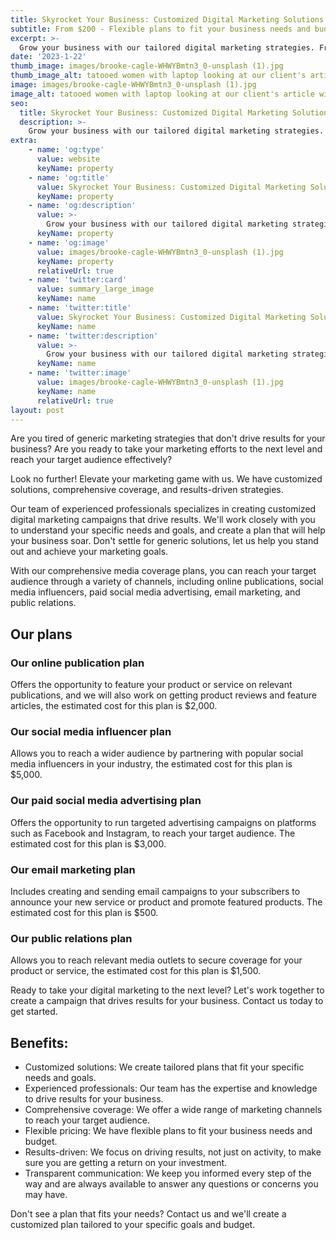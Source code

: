 ```yaml
---
title: Skyrocket Your Business: Customized Digital Marketing Solutions
subtitle: From $200 - Flexible plans to fit your business needs and budget
excerpt: >-
  Grow your business with our tailored digital marketing strategies. From online publications to social media influencers, well help you reach your target audience and achieve your marketing goals.
date: '2023-1-22'
thumb_image: images/brooke-cagle-WHWYBmtn3_0-unsplash (1).jpg
thumb_image_alt: tatooed women with laptop looking at our client's article with a smile on her face
image: images/brooke-cagle-WHWYBmtn3_0-unsplash (1).jpg
image_alt: tatooed women with laptop looking at our client's article with a smile on her face
seo:
  title: Skyrocket Your Business: Customized Digital Marketing Solutions
  description: >-
    Grow your business with our tailored digital marketing strategies. From online publications to social media influencers, well help you reach your target audience and achieve your marketing goals. Contact us today to learn more.
extra:
    - name: 'og:type'
      value: website
      keyName: property
    - name: 'og:title'
      value: Skyrocket Your Business: Customized Digital Marketing Solutions
      keyName: property
    - name: 'og:description'
      value: >-
        Grow your business with our tailored digital marketing strategies. From online publications to social media influencers, well help you reach your target audience and achieve your marketing goals. Contact us today to learn more.
      keyName: property
    - name: 'og:image'
      value: images/brooke-cagle-WHWYBmtn3_0-unsplash (1).jpg
      keyName: property
      relativeUrl: true
    - name: 'twitter:card'
      value: summary_large_image
      keyName: name
    - name: 'twitter:title'
      value: Skyrocket Your Business: Customized Digital Marketing Solutions
      keyName: name
    - name: 'twitter:description'
      value: >-
        Grow your business with our tailored digital marketing strategies. From online publications to social media influencers, well help you reach your target audience and achieve your marketing goals. Contact us today to learn more.
      keyName: name
    - name: 'twitter:image'
      value: images/brooke-cagle-WHWYBmtn3_0-unsplash (1).jpg
      keyName: name
      relativeUrl: true
layout: post
---
```


Are you tired of generic marketing strategies that don't drive results for your business? Are you ready to take your marketing efforts to the next level and reach your target audience effectively?

Look no further! Elevate your marketing game with us. We have customized solutions, comprehensive coverage, and results-driven strategies.

Our team of experienced professionals specializes in creating customized digital marketing campaigns that drive results. We'll work closely with you to understand your specific needs and goals, and create a plan that will help your business soar. Don't settle for generic solutions, let us help you stand out and achieve your marketing goals. 

With our comprehensive media coverage plans, you can reach your target audience through a variety of channels, including online publications, social media influencers, paid social media advertising, email marketing, and public relations.

## Our plans

### Our online publication plan 
Offers the opportunity to feature your product or service on relevant publications, and we will also work on getting product reviews and feature articles, the estimated cost for this plan is $2,000.

### Our social media influencer plan
Allows you to reach a wider audience by partnering with popular social media influencers in your industry, the estimated cost for this plan is $5,000.

### Our paid social media advertising plan
Offers the opportunity to run targeted advertising campaigns on platforms such as Facebook and Instagram, to reach your target audience. The estimated cost for this plan is $3,000.

### Our email marketing plan
Includes creating and sending email campaigns to your subscribers to announce your new service or product and promote featured products. The estimated cost for this plan is $500.

### Our public relations plan
Allows you to reach relevant media outlets to secure coverage for your product or service, the estimated cost for this plan is $1,500.

Ready to take your digital marketing to the next level? Let's work together to create a campaign that drives results for your business. Contact us today to get started.

## Benefits:

- Customized solutions: We create tailored plans that fit your specific needs and goals.
- Experienced professionals: Our team has the expertise and knowledge to drive results for your business.
- Comprehensive coverage: We offer a wide range of marketing channels to reach your target audience.
- Flexible pricing: We have flexible plans to fit your business needs and budget.
- Results-driven: We focus on driving results, not just on activity, to make sure you are getting a return on your investment.
- Transparent communication: We keep you informed every step of the way and are always available to answer any questions or concerns you may have.


Don't see a plan that fits your needs? Contact us and we'll create a customized plan tailored to your specific goals and budget.
